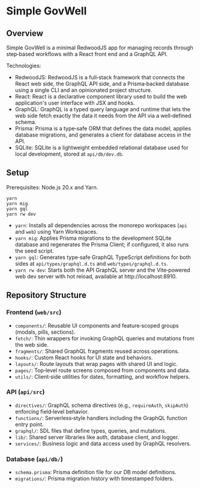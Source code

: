 # Simple GovWell

## Overview

Simple GovWell is a minimal RedwoodJS app for managing records through step‑based workflows with a React front end and a GraphQL API.

Technologies:
- RedwoodJS: RedwoodJS is a full‑stack framework that connects the React web side, the GraphQL API side, and a Prisma‑backed database using a single CLI and an opinionated project structure.
- React: React is a declarative component library used to build the web application's user interface with JSX and hooks.
- GraphQL: GraphQL is a typed query language and runtime that lets the web side fetch exactly the data it needs from the API via a well‑defined schema.
- Prisma: Prisma is a type‑safe ORM that defines the data model, applies database migrations, and generates a client for database access in the API.
- SQLite: SQLite is a lightweight embedded relational database used for local development, stored at `api/db/dev.db`.

## Setup

Prerequisites: Node.js 20.x and Yarn.

```
yarn
yarn mig
yarn gql
yarn rw dev
```

- `yarn`: Installs all dependencies across the monorepo workspaces (`api` and `web`) using Yarn Workspaces.
- `yarn mig`: Applies Prisma migrations to the development SQLite database and regenerates the Prisma Client; if configured, it also runs the seed script.
- `yarn gql`: Generates type‑safe GraphQL TypeScript definitions for both sides at `api/types/graphql.d.ts` and `web/types/graphql.d.ts`.
- `yarn rw dev`: Starts both the API GraphQL server and the Vite‑powered web dev server with hot reload, available at http://localhost:8910.

## Repository Structure

### Frontend (`web/src`)
 - `components/`: Reusable UI components and feature‑scoped groups (modals, pills, sections).
 - `fetch/`: Thin wrappers for invoking GraphQL queries and mutations from the web side.
 - `fragments/`: Shared GraphQL fragments reused across operations.
 - `hooks/`: Custom React hooks for UI state and behaviors.
 - `layouts/`: Route layouts that wrap pages with shared UI and logic.
 - `pages/`: Top‑level route screens composed from components and data.
 - `utils/`: Client‑side utilities for dates, formatting, and workflow helpers.

### API (`api/src`)
 - `directives/`: GraphQL schema directives (e.g., `requireAuth`, `skipAuth`) enforcing field‑level behavior.
 - `functions/`: Serverless‑style handlers including the GraphQL function entry point.
 - `graphql/`: SDL files that define types, queries, and mutations.
 - `lib/`: Shared server libraries like auth, database client, and logger.
 - `services/`: Business logic and data access used by GraphQL resolvers.

### Database (`api/db/`)
 - `schema.prisma`: Prisma definition file for our DB model definitions.
 - `migrations/`: Prisma migration history with timestamped folders.
